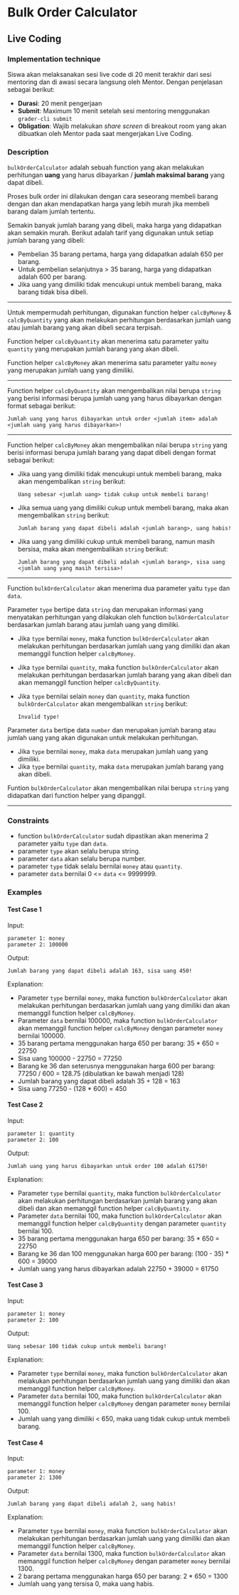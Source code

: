 # Bulk Order Calculator

## Live Coding

### Implementation technique

Siswa akan melaksanakan sesi live code di 20 menit terakhir dari sesi mentoring dan di awasi secara langsung oleh Mentor. Dengan penjelasan sebagai berikut:

- **Durasi**: 20 menit pengerjaan
- **Submit**: Maximum 10 menit setelah sesi mentoring menggunakan `grader-cli submit`
- **Obligation**: Wajib melakukan _share screen_ di breakout room yang akan dibuatkan oleh Mentor pada saat mengerjakan Live Coding.

### Description

`bulkOrderCalculator` adalah sebuah function yang akan melakukan perhitungan **uang** yang harus dibayarkan / **jumlah maksimal barang** yang dapat dibeli.

Proses bulk order ini dilakukan dengan cara seseorang membeli barang dengan dan akan mendapatkan harga yang lebih murah jika membeli barang dalam jumlah tertentu.

Semakin banyak jumlah barang yang dibeli, maka harga yang didapatkan akan semakin murah. Berikut adalah tarif yang digunakan untuk setiap jumlah barang yang dibeli:

- Pembelian 35 barang pertama, harga yang didapatkan adalah 650 per barang.
- Untuk pembelian selanjutnya > 35 barang, harga yang didapatkan adalah 600 per barang.
- Jika uang yang dimiliki tidak mencukupi untuk membeli barang, maka barang tidak bisa dibeli.

---

Untuk mempermudah perhitungan, digunakan function helper `calcByMoney` & `calcByQuantity` yang akan melakukan perhitungan berdasarkan jumlah uang atau jumlah barang yang akan dibeli secara terpisah.

Function helper `calcByQuantity` akan menerima satu parameter yaitu `quantity` yang merupakan jumlah barang yang akan dibeli.

Function helper `calcByMoney` akan menerima satu parameter yaitu `money` yang merupakan jumlah uang yang dimiliki.

---

Function helper `calcByQuantity` akan mengembalikan nilai berupa `string` yang berisi informasi berupa jumlah uang yang harus dibayarkan dengan format sebagai berikut:

```text
Jumlah uang yang harus dibayarkan untuk order <jumlah item> adalah <jumlah uang yang harus dibayarkan>!
```

---

Function helper `calcByMoney` akan mengembalikan nilai berupa `string` yang berisi informasi berupa jumlah barang yang dapat dibeli dengan format sebagai berikut:

- Jika uang yang dimiliki tidak mencukupi untuk membeli barang, maka akan mengembalikan `string` berikut:

  ```text
  Uang sebesar <jumlah uang> tidak cukup untuk membeli barang!
  ```

- Jika semua uang yang dimiliki cukup untuk membeli barang, maka akan mengembalikan `string` berikut:

  ```text
  Jumlah barang yang dapat dibeli adalah <jumlah barang>, uang habis!
  ```

- Jika uang yang dimiliki cukup untuk membeli barang, namun masih bersisa, maka akan mengembalikan `string` berikut:

  ```text
  Jumlah barang yang dapat dibeli adalah <jumlah barang>, sisa uang <jumlah uang yang masih tersisa>!
  ```

---

Function `bulkOrderCalculator` akan menerima dua parameter yaitu `type` dan `data`.

Parameter `type` bertipe data `string` dan merupakan informasi yang menyatakan perhitungan yang dilakukan oleh function `bulkOrderCalculator` berdasarkan jumlah barang atau jumlah uang yang dimiliki.

- Jika `type` bernilai `money`, maka function `bulkOrderCalculator` akan melakukan perhitungan berdasarkan jumlah uang yang dimiliki dan akan memanggil function helper `calcByMoney`.
- Jika `type` bernilai `quantity`, maka function `bulkOrderCalculator` akan melakukan perhitungan berdasarkan jumlah barang yang akan dibeli dan akan memanggil function helper `calcByQuantity`.
- Jika `type` bernilai selain `money` dan `quantity`, maka function `bulkOrderCalculator` akan mengembalikan `string` berikut:

  ```text
  Invalid type!
  ```

Parameter `data` bertipe data `number` dan merupakan jumlah barang atau jumlah uang yang akan digunakan untuk melakukan perhitungan.

- Jika `type` bernilai `money`, maka `data` merupakan jumlah uang yang dimiliki.
- Jika `type` bernilai `quantity`, maka `data` merupakan jumlah barang yang akan dibeli.

Funtion `bulkOrderCalculator` akan mengembalikan nilai berupa `string` yang didapatkan dari function helper yang dipanggil.

---

### Constraints

- function `bulkOrderCalculator` sudah dipastikan akan menerima 2 parameter yaitu `type` dan `data`.
- parameter `type` akan selalu berupa string.
- parameter `data` akan selalu berupa number.
- parameter `type` tidak selalu bernilai `money` atau `quantity`.
- parameter `data` bernilai 0 <= `data` <= 9999999.

### Examples

#### Test Case 1

Input:

```text
parameter 1: money
parameter 2: 100000
```

Output:

```text
Jumlah barang yang dapat dibeli adalah 163, sisa uang 450!
```

Explanation:

- Parameter `type` bernilai `money`, maka function `bulkOrderCalculator` akan melakukan perhitungan berdasarkan jumlah uang yang dimiliki dan akan memanggil function helper `calcByMoney`.
- Parameter `data` bernilai 100000, maka function `bulkOrderCalculator` akan memanggil function helper `calcByMoney` dengan parameter `money` bernilai 100000.
- 35 barang pertama menggunakan harga 650 per barang: 35 \* 650 = 22750
- Sisa uang 100000 - 22750 = 77250
- Barang ke 36 dan seterusnya menggunakan harga 600 per barang: 77250 / 600 = 128.75 (dibulatkan ke bawah menjadi 128)
- Jumlah barang yang dapat dibeli adalah 35 + 128 = 163
- Sisa uang 77250 - (128 * 600) = 450

#### Test Case 2

Input:

```text
parameter 1: quantity
parameter 2: 100
```

Output:

```text
Jumlah uang yang harus dibayarkan untuk order 100 adalah 61750!
```

Explanation:

- Parameter `type` bernilai `quantity`, maka function `bulkOrderCalculator` akan melakukan perhitungan berdasarkan jumlah barang yang akan dibeli dan akan memanggil function helper `calcByQuantity`.
- Parameter `data` bernilai 100, maka function `bulkOrderCalculator` akan memanggil function helper `calcByQuantity` dengan parameter `quantity` bernilai 100.
- 35 barang pertama menggunakan harga 650 per barang: 35 \* 650 = 22750
- Barang ke 36 dan 100 menggunakan harga 600 per barang: (100 - 35) \* 600 = 39000
- Jumlah uang yang harus dibayarkan adalah 22750 + 39000 = 61750

#### Test Case 3

Input:

```text
parameter 1: money
parameter 2: 100
```

Output:

```text
Uang sebesar 100 tidak cukup untuk membeli barang!
```

Explanation:

- Parameter `type` bernilai `money`, maka function `bulkOrderCalculator` akan melakukan perhitungan berdasarkan jumlah uang yang dimiliki dan akan memanggil function helper `calcByMoney`.
- Parameter `data` bernilai 100, maka function `bulkOrderCalculator` akan memanggil function helper `calcByMoney` dengan parameter `money` bernilai 100.
- Jumlah uang yang dimiliki < 650, maka uang tidak cukup untuk membeli barang.

#### Test Case 4

Input:

```text
parameter 1: money
parameter 2: 1300
```

Output:

```text
Jumlah barang yang dapat dibeli adalah 2, uang habis!
```

Explanation:

- Parameter `type` bernilai `money`, maka function `bulkOrderCalculator` akan melakukan perhitungan berdasarkan jumlah uang yang dimiliki dan akan memanggil function helper `calcByMoney`.
- Parameter `data` bernilai 1300, maka function `bulkOrderCalculator` akan memanggil function helper `calcByMoney` dengan parameter `money` bernilai 1300.
- 2 barang pertama menggunakan harga 650 per barang: 2 \* 650 = 1300
- Jumlah uang yang tersisa 0, maka uang habis.
